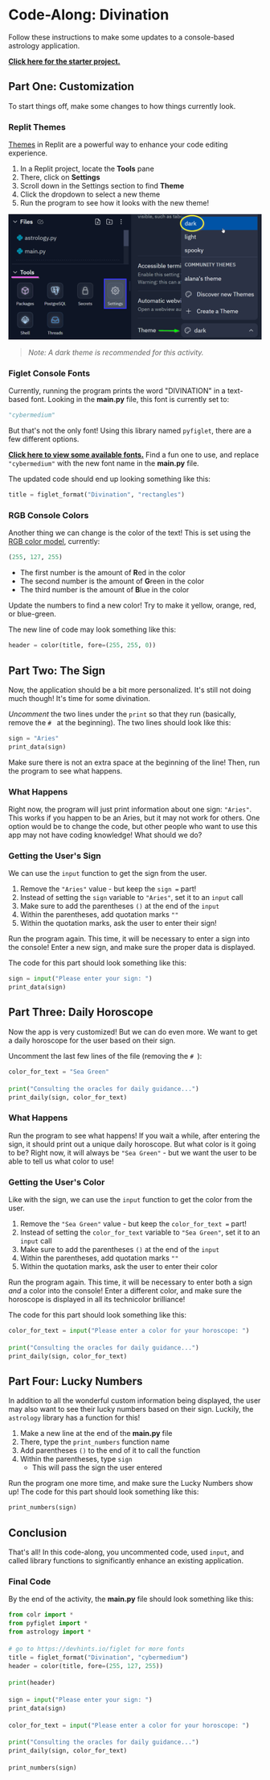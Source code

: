 # Code-Along: Divination
Follow these instructions to make some updates to a console-based astrology application.

**[Click here for the starter project.](https://replit.com/@HylandOutreach/DivinationStart#main.py)**

## Part One: Customization
To start things off, make some changes to how things currently look.

### Replit Themes
[Themes](https://replit.com/themes) in Replit are a powerful way to enhance your code editing experience.

1. In a Replit project, locate the **Tools** pane
1. There, click on **Settings**
1. Scroll down in the Settings section to find **Theme**
1. Click the dropdown to select a new theme
1. Run the program to see how it looks with the new theme!

![](Assets/ReplitTheme.png)

>_Note: A dark theme is recommended for this activity._

### Figlet Console Fonts
Currently, running the program prints the word "DIVINATION" in a text-based font. Looking in the **main.py** file, this font is currently set to:

```py
"cybermedium"
```

But that's not the only font! Using this library named `pyfiglet`, there are a few different options.

**[Click here to view some available fonts.](https://devhints.io/figlet)** Find a fun one to use, and replace `"cybermedium"` with the new font name in the **main.py** file.

The updated code should end up looking something like this:

```py
title = figlet_format("Divination", "rectangles")
```

### RGB Console Colors
Another thing we can change is the color of the text! This is set using the [RGB color model](https://en.wikipedia.org/wiki/RGB_color_model), currently:

```py
(255, 127, 255)
```

- The first number is the amount of **R**ed in the color
- The second number is the amount of **G**reen in the color
- The third number is the amount of **B**lue in the color

Update the numbers to find a new color! Try to make it yellow, orange, red, or blue-green.

The new line of code may look something like this:

```py
header = color(title, fore=(255, 255, 0))
```

## Part Two: The Sign
Now, the application should be a bit more personalized. It's still not doing much though! It's time for some divination.

_Uncomment_ the two lines under the `print` so that they run (basically, remove the `# ` at the beginning). The two lines should look like this:

```py
sign = "Aries"
print_data(sign)
```

Make sure there is not an extra space at the beginning of the line! Then, run the program to see what happens.

### What Happens
Right now, the program will just print information about one sign: `"Aries"`. This works if you happen to be an Aries, but it may not work for others. One option would be to change the code, but other people who want to use this app may not have coding knowledge! What should we do?

### Getting the User's Sign
We can use the `input` function to get the sign from the user.

1. Remove the `"Aries"` value - but keep the `sign =` part!
1. Instead of setting the `sign` variable to `"Aries"`, set it to an `input` call
1. Make sure to add the parentheses `()` at the end of the `input`
1. Within the parentheses, add quotation marks `""`
1. Within the quotation marks, ask the user to enter their sign!

Run the program again. This time, it will be necessary to enter a sign into the console! Enter a new sign, and make sure the proper data is displayed.

The code for this part should look something like this:

```py
sign = input("Please enter your sign: ")
print_data(sign)
```

## Part Three: Daily Horoscope
Now the app is very customized! But we can do even more. We want to get a daily horoscope for the user based on their sign.

Uncomment the last few lines of the file (removing the `# `):

```py
color_for_text = "Sea Green"

print("Consulting the oracles for daily guidance...")
print_daily(sign, color_for_text)
```

### What Happens
Run the program to see what happens! If you wait a while, after entering the sign, it should print out a unique daily horoscope. But what color is it going to be? Right now, it will always be `"Sea Green"` - but we want the user to be able to tell us what color to use!

### Getting the User's Color
Like with the sign, we can use the `input` function to get the color from the user.

1. Remove the `"Sea Green"` value - but keep the `color_for_text =` part!
1. Instead of setting the `color_for_text` variable to `"Sea Green"`, set it to an `input` call
1. Make sure to add the parentheses `()` at the end of the `input`
1. Within the parentheses, add quotation marks `""`
1. Within the quotation marks, ask the user to enter their color

Run the program again. This time, it will be necessary to enter both a sign _and_ a color into the console! Enter a different color, and make sure the horoscope is displayed in all its technicolor brilliance!

The code for this part should look something like this:

```py
color_for_text = input("Please enter a color for your horoscope: ")

print("Consulting the oracles for daily guidance...")
print_daily(sign, color_for_text)
```

## Part Four: Lucky Numbers
In addition to all the wonderful custom information being displayed, the user may also want to see their lucky numbers based on their sign. Luckily, the `astrology` library has a function for this!

1. Make a new line at the end of the **main.py** file
1. There, type the `print_numbers` function name
1. Add parentheses `()` to the end of it to call the function
1. Within the parentheses, type `sign`  
    - This will pass the sign the user entered

Run the program one more time, and make sure the Lucky Numbers show up! The code for this part should look something like this:

```py
print_numbers(sign)
```

## Conclusion
That's all! In this code-along, you uncommented code, used `input`, and called library functions to significantly enhance an existing application.

### Final Code
By the end of the activity, the **main.py** file should look something like this:

```py
from colr import *
from pyfiglet import *
from astrology import *

# go to https://devhints.io/figlet for more fonts
title = figlet_format("Divination", "cybermedium")
header = color(title, fore=(255, 127, 255))

print(header)

sign = input("Please enter your sign: ")
print_data(sign)

color_for_text = input("Please enter a color for your horoscope: ")

print("Consulting the oracles for daily guidance...")
print_daily(sign, color_for_text)

print_numbers(sign)
```
